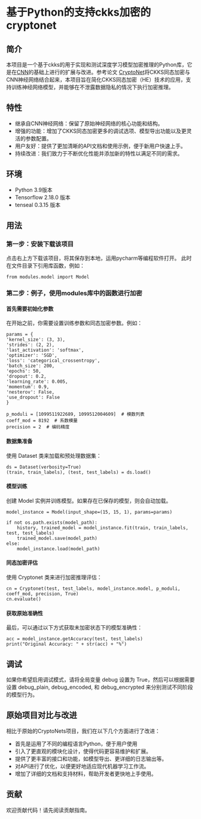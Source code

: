 # 基于Python的支持ckks加密的cryptonet

## 简介
本项目是一个基于ckks的用于实现和测试深度学习模型加密推理的Python库，它是在[CNN]("https://poloclub/cnn-explainer")的基础上进行的扩展与改进。参考论文 [CryptoNet]("https://proceedings.mlr.press/v48/gilad-bachrach16.pdf")将CKKS同态加密与CNN神经网络结合起来，本项目旨在简化CKKS同态加密（HE）技术的应用，支持训练神经网络模型，并能够在不泄露数据隐私的情况下执行加密推理。

## 特性
- 继承自CNN神经网络：保留了原始神经网络的核心功能和结构。
- 增强的功能：增加了CKKS同态加密更多的调试选项、模型导出功能以及更灵活的参数配置。
- 用户友好：提供了更加清晰的API文档和使用示例，便于新用户快速上手。
- 持续改进：我们致力于不断优化性能并添加新的特性以满足不同的需求。

## 环境
- Python 3.9版本
- Tensorflow 2.18.0 版本
- tenseal 0.3.15 版本

## 用法
### 第一步：安装下载该项目

点击右上方下载该项目，将其保存到本地，运用pycharm等编程软件打开。
此时在文件目录下引用库函数，例如：

    from modules.model import Model

### 第二步：例子，使用modules库中的函数进行加密

#### 首先需要初始化参数
在开始之前，你需要设置训练参数和同态加密参数。例如：

    params = {
    'kernel_size': (3, 3),
    'strides': (2, 2),
    'last_activation': 'softmax',
    'optimizer': 'SGD',
    'loss': 'categorical_crossentropy',
    'batch_size': 200,
    'epochs': 50,
    'dropout': 0.2,
    'learning_rate': 0.005,
    'momentum': 0.9,
    'nesterov': False,
    'use_dropout': False
    }

    p_moduli = [1099511922689, 1099512004609]  # 模数列表
    coeff_mod = 8192  # 系数模量
    precision = 2  # 编码精度

#### 数据集准备
使用 Dataset 类来加载和预处理数据集：

    ds = Dataset(verbosity=True)
    (train, train_labels), (test, test_labels) = ds.load()

#### 模型训练
创建 Model 实例并训练模型。如果存在已保存的模型，则会自动加载。

    model_instance = Model(input_shape=(15, 15, 1), params=params)

    if not os.path.exists(model_path):
        history, trained_model = model_instance.fit(train, train_labels, test, test_labels)
        trained_model.save(model_path)
    else:
        model_instance.load(model_path)

#### 同态加密评估
使用 Cryptonet 类来进行加密推理评估：

    cn = Cryptonet(test, test_labels, model_instance.model, p_moduli, coeff_mod, precision, True)
    cn.evaluate()

#### 获取原始准确性
最后，可以通过以下方式获取未加密状态下的模型准确性：

    acc = model_instance.getAccuracy(test, test_labels)
    print("Original Accuracy: " + str(acc) + "%")

## 调试
如果你希望启用调试模式，请将全局变量 debug 设置为 True，然后可以根据需要设置 debug_plain, debug_encoded, 和 debug_encrypted 来分别测试不同阶段的模型行为。

## 原始项目对比与改进
相比于原始的CryptoNets项目，我们在以下几个方面进行了改进：

- 首先是运用了不同的编程语言Python，便于用户使用
- 引入了更直观的模块化设计，使得代码更容易维护和扩展。
- 提供了更丰富的接口和功能，如模型导出、更详细的日志输出等。
- 对API进行了优化，以便更好地适应现代机器学习工作流。
- 增加了详细的文档和支持材料，帮助开发者更快地上手使用。

## 贡献
欢迎贡献代码！请先阅读贡献指南。
